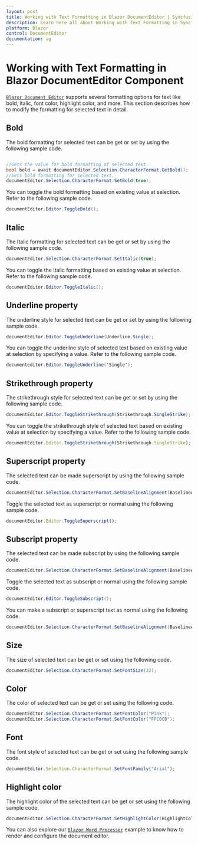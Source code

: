 ```yaml
---
layout: post
title: Working with Text Formatting in Blazor DocumentEditor | Syncfusion
description: Learn here all about Working with Text Formatting in Syncfusion Blazor DocumentEditor component and more.
platform: Blazor
control: DocumentEditor
documentation: ug
---
```


# Working with Text Formatting in Blazor DocumentEditor Component

[`Blazor Document Editor`](https://www.syncfusion.com/blazor-components/blazor-word-processor) supports several formatting options for text like bold, italic, font color, highlight color, and more. This section describes how to modify the formatting for selected text in detail.

## Bold

The bold formatting for selected text can be get or set by using the following sample code.

```csharp

//Gets the value for bold formatting of selected text.
bool bold = await documentEditor.Selection.CharacterFormat.GetBold();
//Sets bold formatting for selected text.
documentEditor.Selection.CharacterFormat.SetBold(true);

```

You can toggle the bold formatting based on existing value at selection. Refer to the following sample code.

```csharp
documentEditor.Editor.ToggleBold();
```

## Italic

The Italic formatting for selected text can be get or set by using the following sample code.

```csharp
documentEditor.Selection.CharacterFormat.SetItalic(true);
```

You can toggle the Italic formatting based on existing value at selection. Refer to the following sample code.

```csharp
documentEditor.Editor.ToggleItalic();
```

## Underline property

The underline style for selected text can be get or set by using the following sample code.

```csharp
documentEditor.Editor.ToggleUnderline(Underline.Single);
```

You can toggle the underline style of selected text based on existing value at selection by specifying a value. Refer to the following sample code.

```csharp
documenteditor.Editor.ToggleUnderline('Single');
```

## Strikethrough property

The strikethrough style for selected text can be get or set by using the following sample code.

```csharp
documentEditor.Editor.ToggleStrikethrough(Strikethrough.SingleStrike);
```

You can toggle the strikethrough style of selected text based on existing value at selection by specifying a value. Refer to the following sample code.

```javascript
documentEditor.Editor.ToggleStrikethrough(Strikethrough.SingleStrike);
```

## Superscript property

The selected text can be made superscript by using the following sample code.

```csharp
documentEditor.Selection.CharacterFormat.SetBaselineAlignment(BaselineAlignment.Superscript);
```

Toggle the selected text as superscript or normal using the following sample code.

```javascript
documentEditor.Editor.ToggleSuperscript();
```

## Subscript property

The selected text can be made subscript by using the following sample code.

```csharp
documentEditor.Selection.CharacterFormat.SetBaselineAlignment(BaselineAlignment.Subscript);
```

Toggle the selected text as subscript or normal using the following sample code.

```csharp
documentEditor.Editor.ToggleSubscript();
```

You can make a subscript or superscript text as normal using the following code.

```csharp
documentEditor.Selection.CharacterFormat.SetBaselineAlignment(BaselineAlignment.Normal);
```

## Size

The size of selected text can be get or set using the following code.

```csharp
documentEditor.Selection.CharacterFormat.SetFontSize(32);
```

## Color

The color of selected text can be get or set using the following code.

```csharp
documentEditor.Selection.CharacterFormat.SetFontColor("Pink");
documentEditor.Selection.CharacterFormat.SetFontColor("FFC0CB");
```

## Font

The font style of selected text can be get or set using the following sample code.

```javascript
documentEditor.Selection.CharacterFormat.SetFontFamily("Arial");
```

## Highlight color

The highlight color of the selected text can be get or set using the following sample code.

```csharp
documentEditor.Selection.CharacterFormat.SetHighlightColor(HighlightColor.Pink);
```

You can also explore our [`Blazor Word Processor`](https://blazor.syncfusion.com/demos/document-editor/default-functionalities) example to know how to render and configure the document editor.
